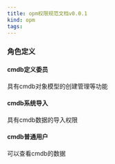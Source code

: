 ```yaml
---
title: opm权限规范文档v0.0.1
kind: opm
tags:
---
```



### 角色定义

#### cmdb定义委员
具有cmdb对象模型的创建管理等功能

#### cmdb系统导入
具有cmdb数据的导入权限

#### cmdb普通用户
可以查看cmdb的数据